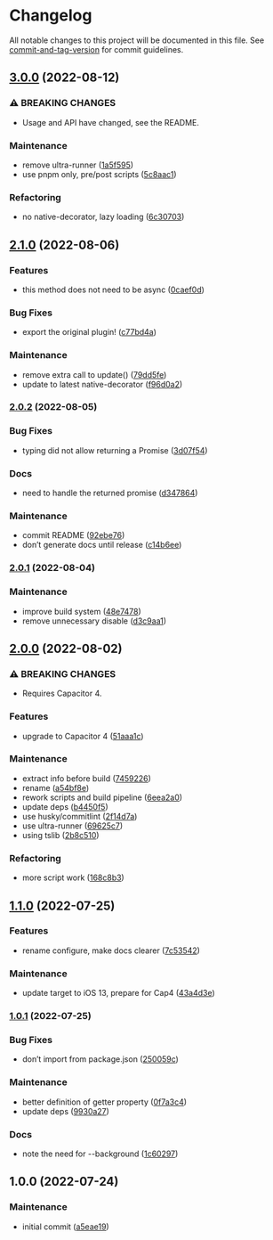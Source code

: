 # Changelog

All notable changes to this project will be documented in this file. See [commit-and-tag-version](https://github.com/absolute-version/commit-and-tag-version) for commit guidelines.

## [3.0.0](https://github.com/aparajita/capacitor-dark-mode/compare/v2.1.0...v3.0.0) (2022-08-12)


### ⚠ BREAKING CHANGES

* Usage and API have changed, see the README.

### Maintenance

* remove ultra-runner ([1a5f595](https://github.com/aparajita/capacitor-dark-mode/commit/1a5f595fe1220e8549851f04e84678acdb9cc81a))
* use pnpm only, pre/post scripts ([5c8aac1](https://github.com/aparajita/capacitor-dark-mode/commit/5c8aac182e981457cc28cffb2236ed5d5f16a9dd))


### Refactoring

* no native-decorator, lazy loading ([6c30703](https://github.com/aparajita/capacitor-dark-mode/commit/6c3070364d08596da87304364900872f4c9bd0de))

## [2.1.0](https://github.com/aparajita/capacitor-dark-mode/compare/v2.0.2...v2.1.0) (2022-08-06)


### Features

* this method does not need to be async ([0caef0d](https://github.com/aparajita/capacitor-dark-mode/commit/0caef0d96702140782ce9ede3214e449ae742dcc))


### Bug Fixes

* export the original plugin! ([c77bd4a](https://github.com/aparajita/capacitor-dark-mode/commit/c77bd4a5a33ad02b549a39e4d507de7aacf46ae4))


### Maintenance

* remove extra call to update() ([79dd5fe](https://github.com/aparajita/capacitor-dark-mode/commit/79dd5fe2f6ec975e7d739a9f735c0ef1f3e2acc2))
* update to latest native-decorator ([f96d0a2](https://github.com/aparajita/capacitor-dark-mode/commit/f96d0a2c7b7c7b562509e291f82d5f0fa6b0fd5e))

### [2.0.2](https://github.com/aparajita/capacitor-dark-mode/compare/v2.0.1...v2.0.2) (2022-08-05)


### Bug Fixes

* typing did not allow returning a Promise ([3d07f54](https://github.com/aparajita/capacitor-dark-mode/commit/3d07f546e8d047eecbf9ffa1616d6e2a90bd4ec7))


### Docs

* need to handle the returned promise ([d347864](https://github.com/aparajita/capacitor-dark-mode/commit/d347864227ea60652763981ba4132056125fa8f4))


### Maintenance

* commit README ([92ebe76](https://github.com/aparajita/capacitor-dark-mode/commit/92ebe76a5bf680b1688a213568a246a5b964b28c))
* don’t generate docs until release ([c14b6ee](https://github.com/aparajita/capacitor-dark-mode/commit/c14b6ee239697a30af3ebdaa4cb6498a42462b23))

### [2.0.1](https://github.com/aparajita/capacitor-dark-mode/compare/v2.0.0...v2.0.1) (2022-08-04)


### Maintenance

* improve build system ([48e7478](https://github.com/aparajita/capacitor-dark-mode/commit/48e7478a72c7e8a8736663dd21aafd31d0d5af02))
* remove unnecessary disable ([d3c9aa1](https://github.com/aparajita/capacitor-dark-mode/commit/d3c9aa1932ac97be83807a44298a3ea4d2d8e48c))

## [2.0.0](https://github.com/aparajita/capacitor-dark-mode/compare/v1.1.0...v2.0.0) (2022-08-02)


### ⚠ BREAKING CHANGES

* Requires Capacitor 4.

### Features

* upgrade to Capacitor 4 ([51aaa1c](https://github.com/aparajita/capacitor-dark-mode/commit/51aaa1cb609d9314c1e4bad897d6aa3185dae8b2))


### Maintenance

* extract info before build ([7459226](https://github.com/aparajita/capacitor-dark-mode/commit/7459226b8c91072f3b99436ef4eb38baaf6c047c))
* rename ([a54bf8e](https://github.com/aparajita/capacitor-dark-mode/commit/a54bf8e56b937e72d77eb7b1d1d9dcdbfc9559c0))
* rework scripts and build pipeline ([6eea2a0](https://github.com/aparajita/capacitor-dark-mode/commit/6eea2a0abb68ffbc61cf0b1e4a18ce806016498b))
* update deps ([b4450f5](https://github.com/aparajita/capacitor-dark-mode/commit/b4450f5e90fcfdff9611bf760d6aa47127c5d8a8))
* use husky/commitlint ([2f14d7a](https://github.com/aparajita/capacitor-dark-mode/commit/2f14d7a81921dc7eeeba59e159177aab479f707e))
* use ultra-runner ([69625c7](https://github.com/aparajita/capacitor-dark-mode/commit/69625c77517c167d57ae393e8103039ac517565c))
* using tslib ([2b8c510](https://github.com/aparajita/capacitor-dark-mode/commit/2b8c510bc8c32a0c3cd7e1d11dd5d4720ab30889))


### Refactoring

* more script work ([168c8b3](https://github.com/aparajita/capacitor-dark-mode/commit/168c8b35063fa23398266b945f6bdd918176b950))

## [1.1.0](https://github.com/aparajita/capacitor-dark-mode/compare/v1.0.1...v1.1.0) (2022-07-25)


### Features

* rename configure, make docs clearer ([7c53542](https://github.com/aparajita/capacitor-dark-mode/commit/7c53542a6777b36352515452ba3f69dba538218d))


### Maintenance

* update target to iOS 13, prepare for Cap4 ([43a4d3e](https://github.com/aparajita/capacitor-dark-mode/commit/43a4d3e383e1317ffa0aea3fb8b1e912a893bef9))

### [1.0.1](https://github.com/aparajita/capacitor-dark-mode/compare/v1.0.0...v1.0.1) (2022-07-25)


### Bug Fixes

* don’t import from package.json ([250059c](https://github.com/aparajita/capacitor-dark-mode/commit/250059c2b6e0cf0c8dbc13c0de9d9d9ae9a86743))


### Maintenance

* better definition of getter property ([0f7a3c4](https://github.com/aparajita/capacitor-dark-mode/commit/0f7a3c4bb9bc08c2f58757f88c47bce44325a91b))
* update deps ([9930a27](https://github.com/aparajita/capacitor-dark-mode/commit/9930a27870790a6f31a25cf4940f8fe8cdd3041e))


### Docs

* note the need for --background ([1c60297](https://github.com/aparajita/capacitor-dark-mode/commit/1c602977092779509017909eb6275824d8425bd3))

## 1.0.0 (2022-07-24)


### Maintenance

* initial commit ([a5eae19](https://github.com/aparajita/capacitor-dark-mode/commit/a5eae195b85ca3c2a644f9809153b6c7bb62aa99))

